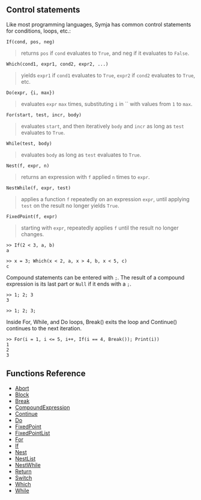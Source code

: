 ## Control statements

Like most programming languages, Symja has common control statements for conditions, loops, etc.:

```
If(cond, pos, neg)
```

> returns `pos` if `cond` evaluates to `True`, and neg if it evaluates to `False`.

```
Which(cond1, expr1, cond2, expr2, ...)
```

> yields `expr1` if `cond1` evaluates to `True`, `expr2` if `cond2` evaluates to `True`, etc.

```
Do(expr, {i, max})
```

> evaluates `expr` `max` times, substituting `i` in `` with values from `1` to `max`.

```
For(start, test, incr, body)
```

> evaluates `start`, and then iteratively `body` and `incr` as long as `test` evaluates to `True`.

```
While(test, body)
```

> evaluates `body` as long as `test` evaluates to `True`.

```
Nest(f, expr, n)
```

> returns an expression with `f` applied `n` times to `expr`.

```
NestWhile(f, expr, test)
```

> applies a function `f` repeatedly on an expression `expr`, until applying `test` on the result no longer yields `True`.

```
FixedPoint(f, expr)
```

> starting with `expr`, repeatedly applies `f` until the result no longer changes.

```
>> If(2 < 3, a, b)
a

>> x = 3; Which(x < 2, a, x > 4, b, x < 5, c)
c
```

Compound statements can be entered with `;`. 
The result of a compound expression is its last part or `Null` if it ends with a `;`.
```
>> 1; 2; 3
3

>> 1; 2; 3;
```

Inside For, While, and Do loops, Break() exits the loop and Continue() continues to the next iteration.
```
>> For(i = 1, i <= 5, i++, If(i == 4, Break()); Print(i))
1
2
3
```

## Functions Reference
* [Abort](functions/Abort.md)
* [Block](functions/Block.md)
* [Break](functions/Break.md)
* [CompoundExpression](functions/CompoundExpression.md)
* [Continue](functions/Continue.md)
* [Do](functions/Do.md)
* [FixedPoint](functions/FixedPoint.md)
* [FixedPointList](functions/FixedPointList.md)
* [For](functions/For.md)
* [If](functions/If.md)
* [Nest](functions/Nest.md)
* [NestList](functions/NestList.md)
* [NestWhile](functions/NestWhile.md)
* [Return](functions/Return.md)
* [Switch](functions/Swith.md)
* [Which](functions/Which.md)
* [While](functions/While.md)